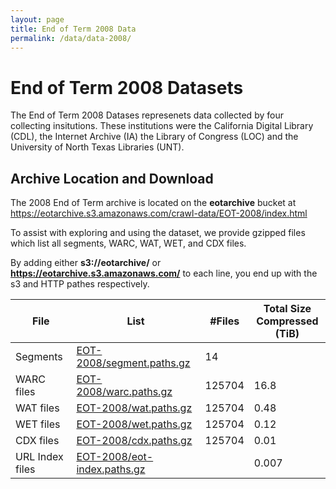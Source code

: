 ```yaml
---
layout: page
title: End of Term 2008 Data
permalink: /data/data-2008/
---
```


# End of Term 2008 Datasets

The End of Term 2008 Datases represenets data collected by four collecting insitutions. These institutions were the California Digital Library (CDL), the Internet Archive (IA)
the Library of Congress (LOC) and the University of North Texas Libraries (UNT). 

## Archive Location and Download

The 2008 End of Term archive is located on the **eotarchive** bucket at https://eotarchive.s3.amazonaws.com/crawl-data/EOT-2008/index.html

To assist with exploring and using the dataset, we provide gzipped files which list all segments, WARC, WAT, WET, and CDX files.

By adding either **s3://eotarchive/** or **https://eotarchive.s3.amazonaws.com/** to each line, you end up with the s3 and HTTP pathes respectively.

|       File      | List	                                                                                                      | #Files | Total Size <br/> Compressed (TiB)|
|-----------------|-------------------------------------------------------------------------------------------------------------|--------|----------------------------------|
| Segments        | [EOT-2008/segment.paths.gz](https://eotarchive.s3.amazonaws.com/crawl-data/EOT-2008/segment.paths.gz)       | 14     |                                  |
| WARC files      | [EOT-2008/warc.paths.gz](https://eotarchive.s3.amazonaws.com/crawl-data/EOT-2008/warc.paths.gz)             | 125704 | 16.8                             |
| WAT files       | [EOT-2008/wat.paths.gz](https://eotarchive.s3.amazonaws.com/crawl-data/EOT-2008/wat.paths.gz)               | 125704 |  0.48                             |
| WET files       | [EOT-2008/wet.paths.gz](https://eotarchive.s3.amazonaws.com/crawl-data/EOT-2008/wet.paths.gz)               | 125704 |  0.12                             |
| CDX files       | [EOT-2008/cdx.paths.gz](https://eotarchive.s3.amazonaws.com/crawl-data/EOT-2008/cdx.paths.gz)               | 125704 |  0.01                            |
| URL Index files | [EOT-2008/eot-index.paths.gz](https://eotarchive.s3.amazonaws.com/crawl-data/EOT-2008/eot-index.paths.gz)   |        |  0.007                                |


